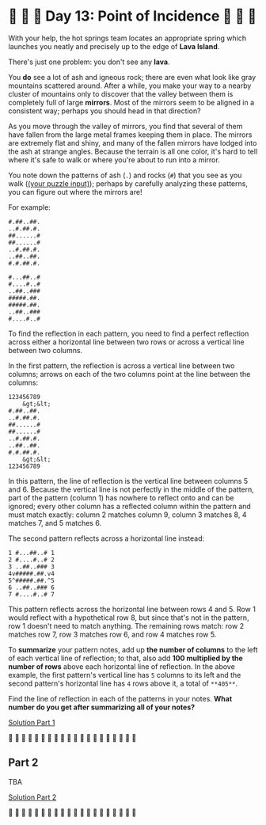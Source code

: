 # 🎄 🎅 🎄 Day 13: Point of Incidence 🎄 🎅 🎄 

With your help, the hot springs team locates an appropriate spring which launches you neatly and precisely up to the edge of **Lava Island**.

There's just one problem: you don't see any **lava**.

You **do** see a lot of ash and igneous rock; there are even what look like gray mountains scattered around. After a while, you make your way to a nearby cluster of mountains only to discover that the valley between them is completely full of large **mirrors**.  Most of the mirrors seem to be aligned in a consistent way; perhaps you should head in that direction?

As you move through the valley of mirrors, you find that several of them have fallen from the large metal frames keeping them in place. The mirrors are extremely flat and shiny, and many of the fallen mirrors have lodged into the ash at strange angles. Because the terrain is all one color, it's hard to tell where it's safe to walk or where you're about to run into a mirror.

You note down the patterns of ash (`.`) and rocks (`#`) that you see as you walk ([(your puzzle input)](data/input.txt)); perhaps by carefully analyzing these patterns, you can figure out where the mirrors are!

For example:


```
#.##..##.
..#.##.#.
##......#
##......#
..#.##.#.
..##..##.
#.#.##.#.

#...##..#
#....#..#
..##..###
#####.##.
#####.##.
..##..###
#....#..#

```

To find the reflection in each pattern, you need to find a perfect reflection across either a horizontal line between two rows or across a vertical line between two columns.

In the first pattern, the reflection is across a vertical line between two columns; arrows on each of the two columns point at the line between the columns:


```
123456789
    &gt;&lt;   
#.##..##.
..#.##.#.
##......#
##......#
..#.##.#.
..##..##.
#.#.##.#.
    &gt;&lt;   
123456789

```

In this pattern, the line of reflection is the vertical line between columns 5 and 6. Because the vertical line is not perfectly in the middle of the pattern, part of the pattern (column 1) has nowhere to reflect onto and can be ignored; every other column has a reflected column within the pattern and must match exactly: column 2 matches column 9, column 3 matches 8, 4 matches 7, and 5 matches 6.

The second pattern reflects across a horizontal line instead:


```
1 #...##..# 1
2 #....#..# 2
3 ..##..### 3
4v#####.##.v4
5^#####.##.^5
6 ..##..### 6
7 #....#..# 7

```

This pattern reflects across the horizontal line between rows 4 and 5. Row 1 would reflect with a hypothetical row 8, but since that's not in the pattern, row 1 doesn't need to match anything. The remaining rows match: row 2 matches row 7, row 3 matches row 6, and row 4 matches row 5.

To **summarize** your pattern notes, add up **the number of columns** to the left of each vertical line of reflection; to that, also add **100 multiplied by the number of rows** above each horizontal line of reflection. In the above example, the first pattern's vertical line has `5` columns to its left and the second pattern's horizontal line has `4` rows above it, a total of `**405**`.

Find the line of reflection in each of the patterns in your notes. **What number do you get after summarizing all of your notes?**

[Solution Part 1](./part1/index.ts)

🎄 🎄 🎄 🎄 🎄 🎄 🎄 🎄 🎄 🎄 🎄 🎄 🎄 🎄 🎄 🎄 🎄 🎄 🎄 🎄

## Part 2

TBA

[Solution Part 2](./part2/index.ts)

🎄 🎄 🎄 🎄 🎄 🎄 🎄 🎄 🎄 🎄 🎄 🎄 🎄 🎄 🎄 🎄 🎄 🎄 🎄 🎄